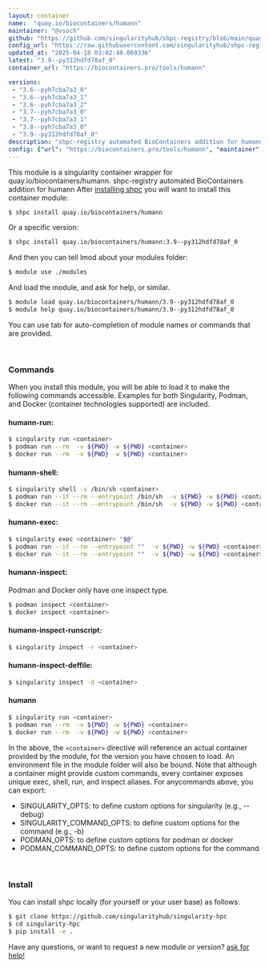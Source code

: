 ```yaml
---
layout: container
name:  "quay.io/biocontainers/humann"
maintainer: "@vsoch"
github: "https://github.com/singularityhub/shpc-registry/blob/main/quay.io/biocontainers/humann/container.yaml"
config_url: "https://raw.githubusercontent.com/singularityhub/shpc-registry/main/quay.io/biocontainers/humann/container.yaml"
updated_at: "2025-04-18 03:02:40.069336"
latest: "3.9--py312hdfd78af_0"
container_url: "https://biocontainers.pro/tools/humann"

versions:
 - "3.6--pyh7cba7a3_0"
 - "3.6--pyh7cba7a3_1"
 - "3.6--pyh7cba7a3_2"
 - "3.7--pyh7cba7a3_0"
 - "3.7--pyh7cba7a3_1"
 - "3.8--pyh7cba7a3_0"
 - "3.9--py312hdfd78af_0"
description: "shpc-registry automated BioContainers addition for humann"
config: {"url": "https://biocontainers.pro/tools/humann", "maintainer": "@vsoch", "description": "shpc-registry automated BioContainers addition for humann", "latest": {"3.9--py312hdfd78af_0": "sha256:5d4ad5983b133477b1738c0cc3505f60245836c3790db39361fa7a2c0fa84abf"}, "tags": {"3.6--pyh7cba7a3_0": "sha256:7b9093898aa115471daf054d4baf0aa4ab4d1af39d077812f7445d5b3fd766f0", "3.6--pyh7cba7a3_1": "sha256:8475bb77f9eeeb272819f4ce97e92db56c0be6d98fde5be0b8631d8908b1f553", "3.6--pyh7cba7a3_2": "sha256:ff4ec1968d8e8b29b85d146cbf3486e601a6e63f7e3cf5d8fef954bf61a2f09d", "3.7--pyh7cba7a3_0": "sha256:afb42d2804535caada5c8edc0344dceb0777e94ae5b0680cacddd628441a6079", "3.7--pyh7cba7a3_1": "sha256:577a71dbd24530f0905bc01f4a715d47a684a4feb237e4e5a3927fcb7ade473a", "3.8--pyh7cba7a3_0": "sha256:a8338668a9e62e8cbddb6d70ed4aaea939d5e7aea2cf479cdb208bbf40452fad", "3.9--py312hdfd78af_0": "sha256:5d4ad5983b133477b1738c0cc3505f60245836c3790db39361fa7a2c0fa84abf"}, "docker": "quay.io/biocontainers/humann"}
---
```


This module is a singularity container wrapper for quay.io/biocontainers/humann.
shpc-registry automated BioContainers addition for humann
After [installing shpc](#install) you will want to install this container module:


```bash
$ shpc install quay.io/biocontainers/humann
```

Or a specific version:

```bash
$ shpc install quay.io/biocontainers/humann:3.9--py312hdfd78af_0
```

And then you can tell lmod about your modules folder:

```bash
$ module use ./modules
```

And load the module, and ask for help, or similar.

```bash
$ module load quay.io/biocontainers/humann/3.9--py312hdfd78af_0
$ module help quay.io/biocontainers/humann/3.9--py312hdfd78af_0
```

You can use tab for auto-completion of module names or commands that are provided.

<br>

### Commands

When you install this module, you will be able to load it to make the following commands accessible.
Examples for both Singularity, Podman, and Docker (container technologies supported) are included.

#### humann-run:

```bash
$ singularity run <container>
$ podman run --rm  -v ${PWD} -w ${PWD} <container>
$ docker run --rm  -v ${PWD} -w ${PWD} <container>
```

#### humann-shell:

```bash
$ singularity shell -s /bin/sh <container>
$ podman run --it --rm --entrypoint /bin/sh  -v ${PWD} -w ${PWD} <container>
$ docker run --it --rm --entrypoint /bin/sh  -v ${PWD} -w ${PWD} <container>
```

#### humann-exec:

```bash
$ singularity exec <container> "$@"
$ podman run --it --rm --entrypoint ""  -v ${PWD} -w ${PWD} <container> "$@"
$ docker run --it --rm --entrypoint ""  -v ${PWD} -w ${PWD} <container> "$@"
```

#### humann-inspect:

Podman and Docker only have one inspect type.

```bash
$ podman inspect <container>
$ docker inspect <container>
```

#### humann-inspect-runscript:

```bash
$ singularity inspect -r <container>
```

#### humann-inspect-deffile:

```bash
$ singularity inspect -d <container>
```



#### humann

```bash
$ singularity run <container>
$ podman run --rm  -v ${PWD} -w ${PWD} <container>
$ docker run --rm  -v ${PWD} -w ${PWD} <container>
```


In the above, the `<container>` directive will reference an actual container provided
by the module, for the version you have chosen to load. An environment file in the
module folder will also be bound. Note that although a container
might provide custom commands, every container exposes unique exec, shell, run, and
inspect aliases. For anycommands above, you can export:

 - SINGULARITY_OPTS: to define custom options for singularity (e.g., --debug)
 - SINGULARITY_COMMAND_OPTS: to define custom options for the command (e.g., -b)
 - PODMAN_OPTS: to define custom options for podman or docker
 - PODMAN_COMMAND_OPTS: to define custom options for the command

<br>

### Install

You can install shpc locally (for yourself or your user base) as follows:

```bash
$ git clone https://github.com/singularityhub/singularity-hpc
$ cd singularity-hpc
$ pip install -e .
```

Have any questions, or want to request a new module or version? [ask for help!](https://github.com/singularityhub/singularity-hpc/issues)